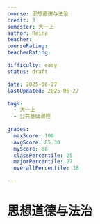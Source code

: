 ```yaml
---
course: 思想道德与法治
credit: 3
semester: 大一上
author: Reina
teacher: 
courseRating: 
teacherRating: 

difficulty: easy
status: draft

date: 2025-06-27
lastUpdated: 2025-06-27

tags: 
  - 大一上
  - 公共基础课程
  
grades:
  maxScore: 100
  avgScore: 85.30
  myScore: 88
  classPercentile: 25
  majorPercentile: 27
  overallPercentile: 38

---
```



# 思想道德与法治

